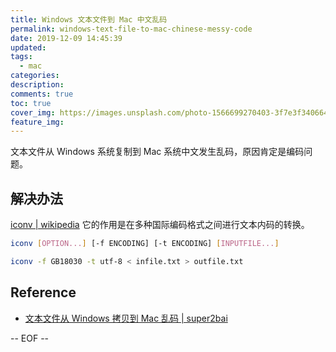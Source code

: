 ```yaml
---
title: Windows 文本文件到 Mac 中文乱码
permalink: windows-text-file-to-mac-chinese-messy-code
date: 2019-12-09 14:45:39
updated:
tags:
  - mac
categories:
description:
comments: true
toc: true
cover_img: https://images.unsplash.com/photo-1566699270403-3f7e3f340664?ixlib=rb-1.2.1&ixid=eyJhcHBfaWQiOjEyMDd9&auto=format&fit=crop&w=480&q=80
feature_img:
---
```


文本文件从 Windows 系统复制到 Mac 系统中文发生乱码，原因肯定是编码问题。

<!-- more -->

## 解决办法

[iconv | wikipedia](https://zh.wikipedia.org/wiki/Iconv) 它的作用是在多种国际编码格式之间进行文本内码的转换。

```bash
iconv [OPTION...] [-f ENCODING] [-t ENCODING] [INPUTFILE...]

iconv -f GB18030 -t utf-8 < infile.txt > outfile.txt
```

## Reference

- [文本文件从 Windows 拷贝到 Mac 乱码 | super2bai](https://super2bai.github.io/codec/w2m.html)

-- EOF --

